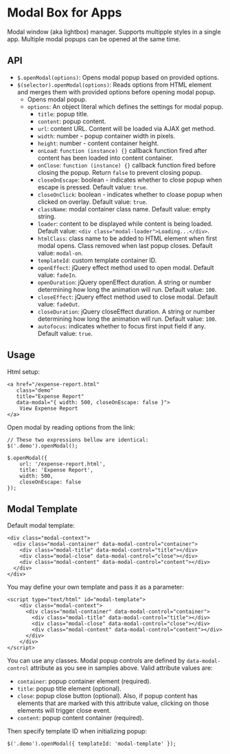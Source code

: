 # Modal Box for Apps

Modal window (aka lightbox) manager. Supports multipple styles in a single app. Multiple modal popups can be opened at the same time.

## API

* `$.openModal(options)`: Opens modal popup based on provided options.
* `$(selector).openModal(options)`: Reads options from HTML element and merges them with provided options before opening modal popup.
    * Opens modal popup.
    * `options`: An object literal which defines the settings for modal popup.
        * `title`: popup title.
        * `content`: popup content.
        * `url`: content URL. Content will be loaded via AJAX get method.
        * `width`: number - popup container width in pixels.
        * `height`: number - content container height.
        * `onLoad`: `function (instance) {}` callback function fired after content has been loaded into content container.
        * `onClose`: `function (instance) {}` callback function fired before closing the popup. Return `false` to prevent closing popup.
        * `closeOnEscape`: boolean - indicates whether to close popup when escape is pressed. Default value: `true`.
        * `closeOnClick`: boolean - indicates whether to cloase popup when clicked on overlay. Default value: `true`.
        * `className`: modal container class name. Default value: empty string.
        * `loader`: content to be displayed while content is being loaded. Default value: `<div class="modal-loader">Loading...</div>`.
        * `htmlClass`: class name to be added to HTML element when first modal opens. Class removed when last popup closes. Default value: `modal-on`.
        * `templateId`: custom template container ID.
		* `openEffect`: jQuery effect method used to open modal. Default value: `fadeIn`.
		* `openDuration`: jQuery openEffect duration. A string or number determining how long the animation will run. Default value: `100`.
		* `closeEffect`: jQuery effect method used to close modal. Default value: `fadeOut`.
		* `closeDuration`: jQuery closeEffect duration. A string or number determining how long the animation will run. Default value: `100`.
		* `autofocus`: indicates whether to focus first input field if any. Default value: `true`.


## Usage

Html setup:

    <a href="/expense-report.html" 
       class="demo" 
       title="Expense Report" 
       data-modal="{ width: 500, closeOnEscape: false }">
        View Expense Report
    </a>

Open modal by reading options from the link:

    // These two expressions bellow are identical:
    $('.demo').openModal();
    
    $.openModal({
        url: '/expense-report.html',
        title: 'Expense Report',
        width: 500,
        closeOnEscape: false
    });

## Modal Template

Default modal template:

    <div class="modal-context">
      <div class="modal-container" data-modal-control="container">
        <div class="modal-title" data-modal-control="title"></div>
        <div class="modal-close" data-modal-control="close"></div>
        <div class="modal-content" data-modal-control="content"></div>
      </div>
    </div>

You may define your own template and pass it as a parameter:

    <script type="text/html" id="modal-template">
        <div class="modal-context">
          <div class="modal-container" data-modal-control="container">
            <div class="modal-title" data-modal-control="title"></div>
            <div class="modal-close" data-modal-control="close"></div>
            <div class="modal-content" data-modal-control="content"></div>
          </div>
        </div>
    </script>

You can use any classes. Modal popup controls are defined by `data-modal-control` attribute as you see in samples above. Valid attribute values are:

* `container`: popup container element (required).
* `title`: popup title element (optional).
* `close`: popup close button (optional). Also, if popup content has elements that are 
   marked with this attribute value, clicking on those elements will trigger close event.
* `content`: popup content container (required).

Then specify template ID when initializing popup:

    $('.demo').openModal({ templateId: 'modal-template' });
